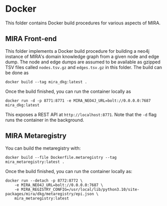 # Docker

This folder contains Docker build procedures for various aspects of MIRA.

## MIRA Front-end

This folder implements a Docker build procedure for building a neo4j instance
of MIRA's domain knowledge graph from a given node and edge dump. The node
and edge dumps are assumed to be available as gzipped TSV files called
`nodes.tsv.gz` and `edges.tsv.gz` in this folder. The build can be done as

```shell
docker build --tag mira_dkg:latest .
```

Once the build finished, you can run the container locally as

```shell
docker run -d -p 8771:8771 -e MIRA_NEO4J_URL=bolt://0.0.0.0:7687 mira_dkg:latest
```

This exposes a REST API at `http://localhost:8771`. Note that the `-d` flag
runs the container in the background.

## MIRA Metaregistry

You can build the metaregistry with:

```shell
docker build --file Dockerfile.metaregistry --tag mira_metaregistry:latest .
```

Once the build finished, you can run the container locally as:

```shell
docker run --detach -p 8772:8772 \
    -e MIRA_NEO4J_URL=bolt://0.0.0.0:7687 \
    -e MIRA_REGISTRY_CONFIG=/usr/local/lib/python3.10/site-packages/mira/dkg/metaregistry/epi.json \
    mira_metaregistry:latest
```

